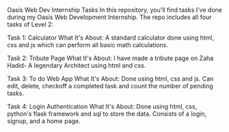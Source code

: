 Oasis Web Dev Internship Tasks
In this repository, you'll find tasks I've done during my Oasis Web Development Internship.
The repo includes all four tasks of Level 2:

Task 1: Calculator
What It's About: A standard calculator done using html, css and js which can perform all basic math calculations.

Task 2: Tribute Page
What It's About: I have made a tribute page on Zaha Hadid- A legendary Architect using html and css.

Task 3: To do Web App
What It's About:  Done using html, css and js. Can edit, delete, checkoff a completed task and count the number of pending tasks.

Task 4: Login Authentication
What It's About: Done using html, css, python's flask framework and sql to store the data. Consists of a login, signup, and a home page.
